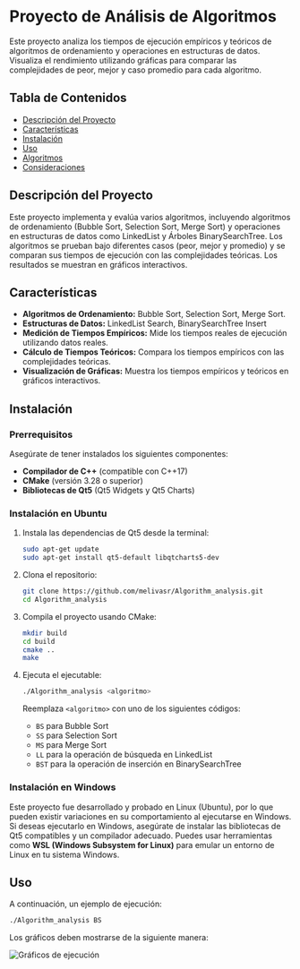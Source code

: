 # Proyecto de Análisis de Algoritmos

Este proyecto analiza los tiempos de ejecución empíricos y teóricos de algoritmos de ordenamiento y operaciones en estructuras de datos. Visualiza el rendimiento utilizando gráficas para comparar las complejidades de peor, mejor y caso promedio para cada algoritmo.

## Tabla de Contenidos

- [Descripción del Proyecto](#descripción-del-proyecto)
- [Características](#características)
- [Instalación](#instalación)
- [Uso](#uso)
- [Algoritmos](#algoritmos)
- [Consideraciones](#consideraciones)

## Descripción del Proyecto

Este proyecto implementa y evalúa varios algoritmos, incluyendo algoritmos de ordenamiento (Bubble Sort, Selection Sort, Merge Sort) y operaciones en estructuras de datos como LinkedList y Árboles BinarySearchTree. Los algoritmos se prueban bajo diferentes casos (peor, mejor y promedio) y se comparan sus tiempos de ejecución con las complejidades teóricas. Los resultados se muestran en gráficos interactivos.

## Características

- **Algoritmos de Ordenamiento:** Bubble Sort, Selection Sort, Merge Sort.
- **Estructuras de Datos:** LinkedList Search, BinarySearchTree Insert
- **Medición de Tiempos Empíricos:** Mide los tiempos reales de ejecución utilizando datos reales.
- **Cálculo de Tiempos Teóricos:** Compara los tiempos empíricos con las complejidades teóricas.
- **Visualización de Gráficas:** Muestra los tiempos empíricos y teóricos en gráficos interactivos.

## Instalación

### Prerrequisitos

Asegúrate de tener instalados los siguientes componentes:

- **Compilador de C++** (compatible con C++17)
- **CMake** (versión 3.28 o superior)
- **Bibliotecas de Qt5** (Qt5 Widgets y Qt5 Charts)

### Instalación en Ubuntu

1. Instala las dependencias de Qt5 desde la terminal:

    ```bash
    sudo apt-get update
    sudo apt-get install qt5-default libqtcharts5-dev
    ```

2. Clona el repositorio:

    ```bash
    git clone https://github.com/melivasr/Algorithm_analysis.git
    cd Algorithm_analysis
    ```

3. Compila el proyecto usando CMake:

    ```bash
    mkdir build
    cd build
    cmake ..
    make
    ```

4. Ejecuta el ejecutable:

    ```bash
    ./Algorithm_analysis <algoritmo>
    ```

    Reemplaza `<algoritmo>` con uno de los siguientes códigos:
    - `BS` para Bubble Sort
    - `SS` para Selection Sort
    - `MS` para Merge Sort
    - `LL` para la operación de búsqueda en LinkedList
    - `BST` para la operación de inserción en BinarySearchTree

### Instalación en Windows

Este proyecto fue desarrollado y probado en Linux (Ubuntu), por lo que pueden existir variaciones en su comportamiento al ejecutarse en Windows. Si deseas ejecutarlo en Windows, asegúrate de instalar las bibliotecas de Qt5 compatibles y un compilador adecuado. Puedes usar herramientas como **WSL (Windows Subsystem for Linux)** para emular un entorno de Linux en tu sistema Windows.

## Uso

A continuación, un ejemplo de ejecución:

```bash
./Algorithm_analysis BS
```
Los gráficos deben mostrarse de la siguiente manera:

![Gráficos de ejecución](https://github.com/user-attachments/assets/fe6a2665-5af7-4062-b318-6ac38c8329c6)
